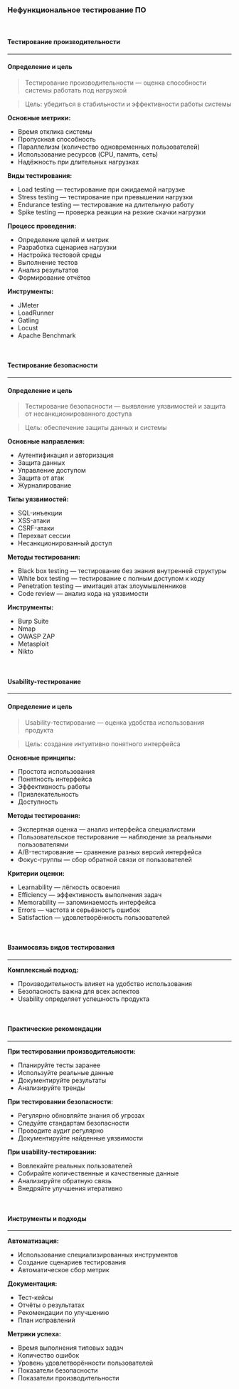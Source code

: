 ### Нефункциональное тестирование ПО

<br />

#### Тестирование производительности
------

#### Определение и цель

> Тестирование производительности — оценка способности системы работать под нагрузкой

> Цель: убедиться в стабильности и эффективности работы системы

**Основные метрики:**

* Время отклика системы
* Пропускная способность
* Параллелизм (количество одновременных пользователей)
* Использование ресурсов (CPU, память, сеть)
* Надёжность при длительных нагрузках

**Виды тестирования:**

* Load testing — тестирование при ожидаемой нагрузке
* Stress testing — тестирование при превышении нагрузки
* Endurance testing — тестирование на длительную работу
* Spike testing — проверка реакции на резкие скачки нагрузки

**Процесс проведения:**

* Определение целей и метрик
* Разработка сценариев нагрузки
* Настройка тестовой среды
* Выполнение тестов
* Анализ результатов
* Формирование отчётов

**Инструменты:**

* JMeter
* LoadRunner
* Gatling
* Locust
* Apache Benchmark

<br />

#### Тестирование безопасности
------

#### Определение и цель

> Тестирование безопасности — выявление уязвимостей и защита от несанкционированного доступа

> Цель: обеспечение защиты данных и системы

**Основные направления:**

* Аутентификация и авторизация
* Защита данных
* Управление доступом
* Защита от атак
* Журналирование

**Типы уязвимостей:**

* SQL-инъекции
* XSS-атаки
* CSRF-атаки
* Перехват сессии
* Несанкционированный доступ

**Методы тестирования:**

* Black box testing — тестирование без знания внутренней структуры
* White box testing — тестирование с полным доступом к коду
* Penetration testing — имитация атак злоумышленников
* Code review — анализ кода на уязвимости

**Инструменты:**

* Burp Suite
* Nmap
* OWASP ZAP
* Metasploit
* Nikto

<br />

#### Usability-тестирование
------

#### Определение и цель

> Usability-тестирование — оценка удобства использования продукта

> Цель: создание интуитивно понятного интерфейса

**Основные принципы:**

* Простота использования
* Понятность интерфейса
* Эффективность работы
* Привлекательность
* Доступность

**Методы тестирования:**

* Экспертная оценка — анализ интерфейса специалистами
* Пользовательское тестирование — наблюдение за реальными пользователями
* A/B-тестирование — сравнение разных версий интерфейса
* Фокус-группы — сбор обратной связи от пользователей

**Критерии оценки:**

* Learnability — лёгкость освоения
* Efficiency — эффективность выполнения задач
* Memorability — запоминаемость интерфейса
* Errors — частота и серьёзность ошибок
* Satisfaction — удовлетворённость пользователей

<br />

#### Взаимосвязь видов тестирования
------

**Комплексный подход:**

* Производительность влияет на удобство использования
* Безопасность важна для всех аспектов
* Usability определяет успешность продукта

<br />

#### Практические рекомендации
------

**При тестировании производительности:**

* Планируйте тесты заранее
* Используйте реальные данные
* Документируйте результаты
* Анализируйте тренды

**При тестировании безопасности:**

* Регулярно обновляйте знания об угрозах
* Следуйте стандартам безопасности
* Проводите аудит регулярно
* Документируйте найденные уязвимости

**При usability-тестировании:**

* Вовлекайте реальных пользователей
* Собирайте количественные и качественные данные
* Анализируйте обратную связь
* Внедряйте улучшения итеративно

<br />

#### Инструменты и подходы
------

**Автоматизация:**

* Использование специализированных инструментов
* Создание сценариев тестирования
* Автоматическое сбор метрик

**Документация:**

* Тест-кейсы
* Отчёты о результатах
* Рекомендации по улучшению
* План исправлений

**Метрики успеха:**

* Время выполнения типовых задач
* Количество ошибок
* Уровень удовлетворённости пользователей
* Показатели безопасности
* Показатели производительности
